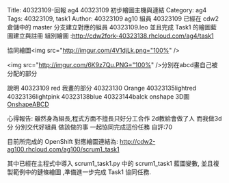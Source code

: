 Title: 40323109-回報 ag4 40323109 初步繪圖主機與連結
Category: ag4
Tags: 40323109, task1
Author: 40323109
ag10 組員 40323109 已經在 cdw2 倉儲中的 master 分支建立對應的組員 40323109.leo 並且完成 Task1 的繪圖藍圖建立與註冊
組別繪圖 :http://cdw2fork-40323138.rhcloud.com/ag4/task1

協同繪圖<img src="http://imgur.com/4V1djLk.png="100%" />

<img src="http://imgur.com/6K9z7Qu.PNG="100%" />分別在abcd畫自己被分配的部分

說明
40323109 red     我畫的部分
40323130 Orange 
40323135lightred
40323136lightpink
40323138blue
40323144balck
onshape  3D圖
<a href="https://github.com/40323113/cdw2/blob/gh-pages/users/s2a/g4/ABCD.stl">OnshapeABCD</a>
<script src="https://github.com/40323113/cdw2/blob/gh-pages/users/s2a/g4/ABCD.stl"></script>
心得報告:
雖然身為組長,程式方面不擅長只好分工合作 2d教給會做了人 而我做3d分 分別交代好組員 做該做的事 一起協同完成這份任務
自評:70
<!-- PELICAN_END_SUMMARY -->

目前所完成的 OpenShift 對應繪圖連結為: <a href="http://cdw2-ag100.rhcloud.com/ag100/scrum1_task1">http://cdw2-ag100.rhcloud.com/ag100/scrum1_task1</a>

其中已經在主程式中導入 scrum1_task1.py 中的 scrum1_task1 藍圖變數, 並且複製範例中的鏈條繪圖 ,準備進一步完成 Task1 協同任務.
